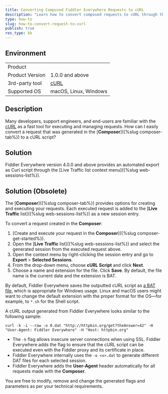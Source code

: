 ```yaml
---
title: Converting Composed Fiddler Everywhere Requests to cURL
description: "Learn how to convert composed requests to cURL through the Fiddler Everywhere web-debugging application."
type: how-to
slug: how-to-convert-request-to-curl
publish: true
res_type: kb
---
```


## Environment

|   |   |
|---|---|
| Product   |
| Product Version | 1.0.0 and above  |
| 3rd-party tool | [cURL](https://curl.se/) |
| Supported OS | macOS, Linux, Windows |


## Description

Many developers, support engineers, and end-users are familiar with the [cURL](https://curl.se/) as a fast tool for executing and managing requests. How can I easily convert a request that was generated in the [**Composer**]({%slug composer-tab%}) to a cURL script?


## Solution

Fiddler Everywhere version 4.0.0 and above provides an automated export as Curl script through the [Live Traffic list context menu]({%slug web-sessions-list%}).


## Solution (Obsolete)

The [**Composer**]({%slug composer-tab%}) provides options for creating and executing your requests. Each executed request is added to the [**Live Traffic** list]({%slug web-sessions-list%}) as a new session entry.

To convert a request created in the **Composer**:

1. [Create and execute your request in the **Composer**]({%slug composer-get-started%}).
1. Open the [**Live Traffic** list]({%slug web-sessions-list%}) and select the generated session from the executed request above.
1. Open the context menu by right-clicking the session entry and go to **Export** > **Selected Sessions**.
1. From the drop-down menu, choose **cURL Script** and click **Next**.
1. Choose a name and extension for the file. Click **Save**. By default, the file name is the current date and the extension is BAT.

By default, Fiddler Everywhere saves the outputted cURL script as [a BAT file](https://fileinfo.com/extension/bat), which is appropriate for Windows usage. Linux and macOS users might want to change the default extension with the proper format for the OS&mdash;for example, to `*.sh` for the Shell script.

A cURL output generated from Fiddler Everywhere looks similar to the following sample:

```cURL
curl -k -i --raw -o 0.dat "http://httpbin.org/get?theAnswer=42" -H "User-Agent: Fiddler Everywhere" -H "Host: httpbin.org"
```

- The `-k` flag allows insecure server connections when using SSL. Fiddler Everywhere adds the flag to ensure that the cURL script can be executed even with the Fiddler proxy and its certificate in place.
- Fiddler Everywhere internally uses the `-o <x>.dat` to generate different DAT files for each selected session.
- Fiddler Everywhere adds the **User-Agent** header automatically for all requests made with the **Composer**.

You are free to modify, remove and change the generated flags and parameters as per your technical requirements.
